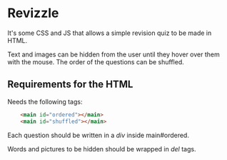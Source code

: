 Revizzle
========

It's some CSS and JS that allows a simple revision quiz to be made in HTML.

Text and images can be hidden from the user until they hover over them with the mouse. The order of the questions can be shuffled.

Requirements for the HTML
-------------------------

Needs the following tags:
```HTML
    <main id="ordered"></main>
    <main id="shuffled"></main>
```

Each question should be written in a *div* inside main#ordered.

Words and pictures to be hidden should be wrapped in *del* tags.
